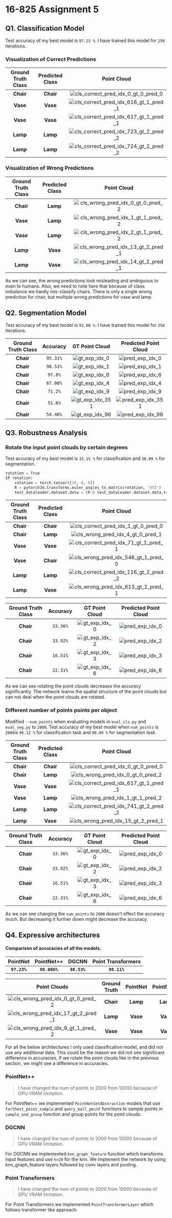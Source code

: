 # 16-825 Assignment 5

## Q1. Classification Model 

Test accuracy of my best model is `97.23 %`. I have trained this model for `250` iterations. 

### Visualization of Correct Predictions

| Ground Truth Class | Predicted Class |                         Point Cloud                          |
| :----------------: | :-------------: | :----------------------------------------------------------: |
|     **Chair**      |    **Chair**    | ![cls_correct_pred_idx_0_gt_0_pred_0](images/vanilla/cls/correct/cls_correct_pred_idx_0_gt_0_pred_0.gif) |
|      **Vase**      |    **Vase**     | ![cls_correct_pred_idx_616_gt_1_pred_1](images/vanilla/cls/correct/cls_correct_pred_idx_616_gt_1_pred_1.gif) |
|      **Vase**      |    **Vase**     | ![cls_correct_pred_idx_617_gt_1_pred_1](images/vanilla/cls/correct/cls_correct_pred_idx_617_gt_1_pred_1.gif) |
|      **Lamp**      |    **Lamp**     | ![cls_correct_pred_idx_723_gt_2_pred_2](images/vanilla/cls/correct/cls_correct_pred_idx_723_gt_2_pred_2.gif) |
|      **Lamp**      |    **Lamp**     | ![cls_correct_pred_idx_724_gt_2_pred_2](images/vanilla/cls/correct/cls_correct_pred_idx_724_gt_2_pred_2.gif) |

### Visualization of Wrong Predictions

| Ground Truth Class | Predicted Class |                         Point Cloud                          |
| :----------------: | :-------------: | :----------------------------------------------------------: |
|     **Chair**      |    **Lamp**     | ![cls_wrong_pred_idx_0_gt_0_pred_2](images/vanilla/cls/wrong/cls_wrong_pred_idx_0_gt_0_pred_2.gif) |
|      **Vase**      |    **Lamp**     | ![cls_wrong_pred_idx_1_gt_1_pred_2](images/vanilla/cls/wrong/cls_wrong_pred_idx_1_gt_1_pred_2.gif) |
|      **Vase**      |    **Lamp**     | ![cls_wrong_pred_idx_2_gt_1_pred_2](images/vanilla/cls/wrong/cls_wrong_pred_idx_2_gt_1_pred_2.gif) |
|      **Lamp**      |    **Vase**     | ![cls_wrong_pred_idx_13_gt_2_pred_1](images/vanilla/cls/wrong/cls_wrong_pred_idx_13_gt_2_pred_1.gif) |
|      **Lamp**      |    **Vase**     | ![cls_wrong_pred_idx_14_gt_2_pred_1](images/vanilla/cls/wrong/cls_wrong_pred_idx_14_gt_2_pred_1.gif) |

As we can see, the wrong predictions look misleading and ambiguous to even to humans. Also, we need to note here that because of class imbalance we hardly mis-classify chairs. There is only a single wrong prediction for chair, but multiple wrong predictions for vase and lamp.    

## Q2. Segmentation Model

Test accuracy of my best model is `92.08 %`. I have trained this model for `250` iterations. 

| Ground Truth Class | Accuracy |                        GT Point Cloud                        |                    Predicted Point Cloud                     |
| :----------------: | :------: | :----------------------------------------------------------: | :----------------------------------------------------------: |
|     **Chair**      | `95.31%` |     ![gt_exp_idx_0](images/vanilla/seg/gt_exp_idx_0.gif)     |   ![pred_exp_idx_0](images/vanilla/seg/pred_exp_idx_0.gif)   |
|     **Chair**      | `98.51%` | ![gt_exp_idx_1](images/vanilla/seg/gt_exp_idx_1.gif) | ![pred_exp_idx_1](images/vanilla/seg/pred_exp_idx_1.gif) |
|     **Chair**      | `97.8%`  | ![gt_exp_idx_6](images/vanilla/seg/gt_exp_idx_6.gif) | ![pred_exp_idx_6](images/vanilla/seg/pred_exp_idx_6.gif) |
|     **Chair**      | `67.08%` |     ![gt_exp_idx_4](images/vanilla/seg/gt_exp_idx_4.gif)     |   ![pred_exp_idx_4](images/vanilla/seg/pred_exp_idx_4.gif)   |
|     **Chair**      | `71.2%`  |     ![gt_exp_idx_9](images/vanilla/seg/gt_exp_idx_9.gif)     |   ![pred_exp_idx_9](images/vanilla/seg/pred_exp_idx_9.gif)   |
|     **Chair**      | `51.6%`  | ![gt_exp_idx_351](images/vanilla/seg/gt_exp_idx_351.gif) | ![pred_exp_idx_351](images/vanilla/seg/pred_exp_idx_351.gif) |
|     **Chair**      | `54.46%` | ![gt_exp_idx_96](images/vanilla/seg/gt_exp_idx_96.gif) | ![pred_exp_idx_96](images/vanilla/seg/pred_exp_idx_96.gif) |



## Q3. Robustness Analysis 

### Rotate the input point clouds by certain degrees

Test accuracy of my best model is `33.15 %` for classification and `30.09 %` for segmentation.

```python
rotation = True
if rotation:
    rotation = torch.tensor([20, 0, 0])
    R = pytorch3d.transforms.euler_angles_to_matrix(rotation, 'XYZ')
    test_dataloader.dataset.data = (R @ test_dataloader.dataset.data.transpose(1, 2)).transpose(1, 2)
```



| Ground Truth Class | Predicted Class |                         Point Cloud                          |
| :----------------: | :-------------: | :----------------------------------------------------------: |
|     **Chair**      |    **Chair**    | ![cls_correct_pred_idx_1_gt_0_pred_0](images/vanilla/rot/cls_correct_pred_idx_1_gt_0_pred_0.gif) |
|     **Chair**      |    **Lamp**     | ![cls_wrong_pred_idx_4_gt_0_pred_1](images/vanilla/rot/cls_wrong_pred_idx_4_gt_0_pred_1.gif) |
|      **Vase**      |    **Vase**     | ![cls_correct_pred_idx_71_gt_1_pred_1](images/vanilla/rot/cls_correct_pred_idx_71_gt_1_pred_1.gif) |
|      **Vase**      |    **Chair**    | ![cls_wrong_pred_idx_546_gt_1_pred_0](images/vanilla/rot/cls_wrong_pred_idx_546_gt_1_pred_0.gif) |
|      **Lamp**      |    **Lamp**     | ![cls_correct_pred_idx_116_gt_2_pred_2](images/vanilla/rot/cls_correct_pred_idx_116_gt_2_pred_2.gif) |
|      **Lamp**      |    **Vase**     | ![cls_wrong_pred_idx_613_gt_2_pred_1](images/vanilla/rot/cls_wrong_pred_idx_613_gt_2_pred_1.gif) |



| Ground Truth Class | Accuracy |                    GT Point Cloud                    |                  Predicted Point Cloud                   |
| :----------------: | :------: | :--------------------------------------------------: | :------------------------------------------------------: |
|     **Chair**      | `33.36%` | ![gt_exp_idx_0](images/vanilla/rot/gt_exp_idx_0.gif) | ![pred_exp_idx_0](images/vanilla/rot/pred_exp_idx_0.gif) |
|     **Chair**      | `33.92%` | ![gt_exp_idx_2](images/vanilla/rot/gt_exp_idx_2.gif) | ![pred_exp_idx_2](images/vanilla/rot/pred_exp_idx_2.gif) |
|     **Chair**      | `16.51%` | ![gt_exp_idx_3](images/vanilla/rot/gt_exp_idx_3.gif) | ![pred_exp_idx_3](images/vanilla/rot/pred_exp_idx_3.gif) |
|     **Chair**      | `22.31%` | ![gt_exp_idx_6](images/vanilla/rot/gt_exp_idx_6.gif) | ![pred_exp_idx_6](images/vanilla/rot/pred_exp_idx_6.gif) |

As we can see rotating the point clouds decreases the accuracy significantly. The network learns the spatial structure of the point clouds but can not deal when the point clouds are rotated.   

### Different number of points points per object 

Modified `--num_points` when evaluating models in `eval_cls.py` and `eval_seg.py` to `2000`. Test accuracy of my best model when  `num_points` is `2000`is `96.12 %` for classification task and `90.09 %` for segmentation task. 

| Ground Truth Class | Predicted Class |                         Point Cloud                          |
| :----------------: | :-------------: | :----------------------------------------------------------: |
|     **Chair**      |    **Chair**    | ![cls_correct_pred_idx_0_gt_0_pred_0](images/vanilla/no_points/cls_correct_pred_idx_0_gt_0_pred_0.gif) |
|     **Chair**      |    **Lamp**     | ![cls_wrong_pred_idx_0_gt_0_pred_2](images/vanilla/no_points/cls_wrong_pred_idx_0_gt_0_pred_2.gif) |
|      **Vase**      |    **Vase**     | ![cls_correct_pred_idx_617_gt_1_pred_1](images/vanilla/no_points/cls_correct_pred_idx_617_gt_1_pred_1.gif) |
|      **Vase**      |    **Lamp**     | ![cls_wrong_pred_idx_1_gt_1_pred_2](images/vanilla/no_points/cls_wrong_pred_idx_1_gt_1_pred_2.gif) |
|      **Lamp**      |    **Lamp**     | ![cls_correct_pred_idx_741_gt_2_pred_2](images/vanilla/no_points/cls_correct_pred_idx_741_gt_2_pred_2.gif) |
|      **Lamp**      |    **Vase**     | ![cls_wrong_pred_idx_15_gt_2_pred_1](images/vanilla/no_points/cls_wrong_pred_idx_15_gt_2_pred_1.gif) |

| Ground Truth Class | Accuracy |                       GT Point Cloud                       |                    Predicted Point Cloud                     |
| :----------------: | :------: | :--------------------------------------------------------: | :----------------------------------------------------------: |
|     **Chair**      | `33.36%` | ![gt_exp_idx_0](images/vanilla/no_points/gt_exp_idx_0.gif) | ![pred_exp_idx_0](images/vanilla/no_points/pred_exp_idx_0.gif) |
|     **Chair**      | `33.92%` | ![gt_exp_idx_2](images/vanilla/no_points/gt_exp_idx_2.gif) | ![pred_exp_idx_2](images/vanilla/no_points/pred_exp_idx_2.gif) |
|     **Chair**      | `16.51%` | ![gt_exp_idx_3](images/vanilla/no_points/gt_exp_idx_3.gif) | ![pred_exp_idx_3](images/vanilla/no_points/pred_exp_idx_3.gif) |
|     **Chair**      | `22.31%` | ![gt_exp_idx_6](images/vanilla/no_points/gt_exp_idx_6.gif) | ![pred_exp_idx_6](images/vanilla/no_points/pred_exp_idx_6.gif) |

As we can see changing the `num_points` to `2000` doesn't effect the accuracy much. But decreasing it further down might decrease the accuracy. 

## Q4. Expressive architectures

#### Comparison of accuracies of all the models. 

|   PointNet   |  PointNet++   |    DGCNN     | Point Transformers |
| :----------: | :-----------: | :----------: | :----------------: |
| **`97.23%`** | **`98.006%`** | **`98.53%`** |    **`98.11%`**    |

|                         Point Clouds                         | Ground Truth | PointNet | PointNet++ |  DGCNN   | PointFormer |
| :----------------------------------------------------------: | :----------: | :------: | :--------: | :------: | :---------: |
| ![cls_wrong_pred_idx_0_gt_0_pred_2](images/vanilla/no_points/cls_wrong_pred_idx_0_gt_0_pred_2.gif) |  **Chair**   | **Lamp** |  **Lamp**  | **Vase** |  **Vase**   |
| ![cls_wrong_pred_idx_17_gt_2_pred_1](images/cls_wrong_pred_idx_17_gt_2_pred_1.gif) |   **Lamp**   | **Vase** |  **Vase**  | **Lamp** |  **Lamp**   |
| ![cls_wrong_pred_idx_9_gt_1_pred_2](images/cls_wrong_pred_idx_9_gt_1_pred_2.gif) |   **Vase**   | **Vase** |  **Vase**  | **Lamp** |  **Vase**   |

For all the below architectures I only used classification model, and did not use any additional data. This could be the reason we did not see significant difference in accuracies, If we rotate the point clouds like in the previous section, we might see a difference in accuracies. 

### PointNet++

> I have changed the num of points to 2000 from 10000 because of GPU VRAM limitation. 

For PointNet++ we implemented `PointNetSetAbstraction` models that use `farthest_point_sample` and `query_ball_point` functions to sample points in `sample_and_group` function and group points for the point clouds.

### DGCNN

> I have changed the num of points to 2000 from 10000 because of GPU VRAM limitation. 
>

For DGCNN we implemented `knn_graph_feature` function which transforms input features and use `k=20` for the knn. We implement the network by using knn_graph_feature layers followed by conv layers and pooling.  

### Point Transformers

> I have changed the num of points to 2000 from 10000 because of GPU VRAM limitation. 

For Point Transformers we implemented `PointTransformerLayer` which follows transformer like approach. 



